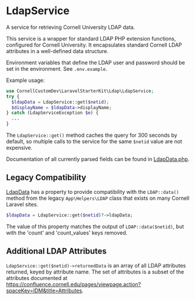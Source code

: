 # LdapService

A service for retrieving Cornell University LDAP data.

This service is a wrapper for standard LDAP PHP extension functions, configured for Cornell University. It encapsulates
standard Cornell LDAP attributes in a well-defined data structure.

Environment variables that define the LDAP user and password should be set in the environment. See `.env.example`.

Example usage:

```php
use CornellCustomDev\LaravelStarterKit\Ldap\LdapService;
try {
  $ldapData = LdapService::get($netid);
  $displayName = $ldapData->displayName;
} catch (LdapServiceException $e) {
  ...
}
```

The `LdapService::get()` method caches the query for 300 seconds by default, so multiple calls to the service for the
same `$netid` value are not expensive.

Documentation of all currently parsed fields can be found in [LdapData.php](./LdapData.php).

## Legacy Compatibility

[LdapData](./LdapData.php) has a property to provide compatibility with the `LDAP::data()` method from the
legacy `App\Helpers\LDAP` class that exists on many Cornell Laravel sites.

```php
$ldapData = LdapService::get($netid)?->ldapData;
```

The value of this property matches the output of `LDAP::data($netid)`, but with the 'count' and 'count_values' keys
removed.

## Additional LDAP Attributes

`LdapService::get($netid)->returnedData` is an array of all LDAP attributes returned, keyed by attribute name. The set
of attributes is a subset of the attributes documented
at https://confluence.cornell.edu/pages/viewpage.action?spaceKey=IDM&title=Attributes.
